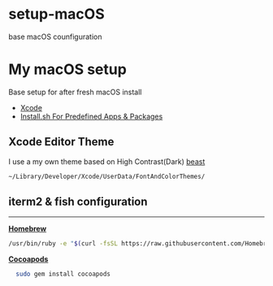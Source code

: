 # setup-macOS
base macOS counfiguration
# My macOS setup

Base setup for after fresh macOS install

- [Xcode](https://developer.apple.com/xcode/)
- [Install.sh For Predefined Apps & Packages](https://github.com/ahmedyilmaz/setup-macOS/blob/main/install-macos-beast.sh)

## Xcode Editor Theme
I use a my own theme based on High Contrast(Dark) [beast](https://github.com/ahmedyilmaz/setup-macOS/blob/main/Beast.xccolortheme)

```bash
~/Library/Developer/Xcode/UserData/FontAndColorThemes/
```

## iterm2 & fish configuration


--------------------------------------------------------------------------------------------------------

[**Homebrew**](http://brew.sh/)

```bash
/usr/bin/ruby -e "$(curl -fsSL https://raw.githubusercontent.com/Homebrew/install/master/install)"
```

[**Cocoapods**](https://guides.cocoapods.org/using/getting-started.html#installation)

```bash
  sudo gem install cocoapods 
```

